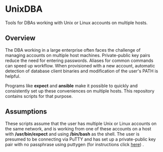 # UnixDBA
Tools for DBAs working with Unix or Linux accounts on multiple hosts.

## Overview
The DBA working in a large enterprise often faces the challenge of managing accounts on multiple host machines. Private-public key pairs reduce the need for entering passwords. Aliases for common commands can speed up workflow. When provisioned with a new account, automatic detection of database client binaries and modification of the user's PATH is helpful. 

Programs like **expect** and **ansible** make it possible to quickly and consistently set up these conveniences on multiple hosts. This repository contains scripts for that purpose.

## Assumptions
These scripts assume that the user has multiple Unix or Linux accounts on the same network, and is working from one of these accounts on a host with **/usr/bin/expect** and using **/bin/bash** as the shell. The user is presumed to be connecting via PuTTY and has set up a private-public key pair with no passphrase using puttygen (for instructions click [here](https://docs.oracle.com/en/cloud/paas/event-hub-cloud/admin-guide/generate-ssh-key-pair-using-puttygen.html)) .
